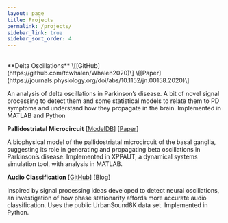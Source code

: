 ```yaml
---
layout: page
title: Projects
permalink: /projects/
sidebar_link: true
sidebar_sort_order: 4
---
```

<br>
**Delta Oscillations** \[[GitHub](https://github.com/tcwhalen/Whalen2020)\] \[[Paper](https://journals.physiology.org/doi/abs/10.1152/jn.00158.2020)\]

An analysis of delta oscillations in Parkinson’s disease. A bit of novel signal processing to detect them and some statistical models to relate them to PD symptoms and understand how they propagate in the brain. Implemented in MATLAB and Python

**Pallidostriatal Microcircuit** \[[ModelDB](https://senselab.med.yale.edu/ModelDB/showmodel.cshtml?model=227577)\] \[[Paper](https://www.jneurosci.org/content/36/20/5556)\]

A biophysical model of the pallidostriatal microcircuit of the basal ganglia, suggesting its role in generating and propagating beta oscillations in Parkinson’s disease. Implemented in XPPAUT, a dynamical systems simulation tool, with analysis in MATLAB.

**Audio Classification** \[[GitHub](https://github.com/tcwhalen/UrbanSoundPS)\] [Blog]

Inspired by signal processing ideas developed to detect neural oscillations, an investigation of how phase stationarity affords more accurate audio classification. Uses the public UrbanSound8K data set. Implemented in Python.
